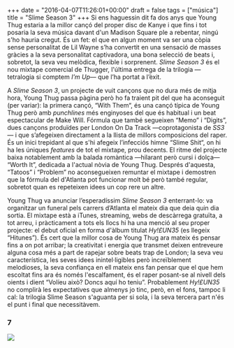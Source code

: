 +++
date = "2016-04-07T11:26:01+00:00"
draft = false
tags = ["música"]
title = "Slime Season 3"
+++
Si ens haguessin dit fa dos anys que Young Thug estaria a la millor cançó del proper disc de Kanye i que fins i tot posaria la seva música davant d'un Madison Square ple a rebentar, ningú s'ho hauria cregut. És un fet: el que en algun moment va ser una còpia sense personalitat de Lil Wayne s’ha convertit en una sensació de masses gràcies a la seva personalitat captivadora, una bona selecció de beats i, sobretot, la seva veu melòdica, flexible i sorprenent. *Slime Season 3* és el nou mixtape comercial de Thugger, l'última entrega de la trilogia —tetralogia si comptem *I’m Up*— que l’ha portat a l’èxit.

<!-- more -->

A *Slime Season 3*, un projecte de vuit cançons que no dura més de mitja hora, Young Thug passa pàgina però ho fa traient pit del que ha aconseguit (per variar): la primera cançó, “With Them“, és una cançó típica de Young Thug però amb *punchlines* més enginyoses del que és habitual i un beat espectacular de Make Will. Fórmula que també segueixen “Memo” i “Digits”, dues cançons produïdes per London On Da Track —coprotagonista de *SS3*— i que s’afegeixen directament a la llista de millors composicions del raper. És un inici trepidant al que s'hi afegeix l’infecciós himne “Slime Shit“, on hi ha les úniques *features* de tot el mixtape, prou decents. El ritme del projecte baixa notablement amb la balada romàntica —hilarant però cursi i dolça— “Worth It”, dedicada a l'actual nòvia de Young Thug. Després d'aquesta, “Tatoos” i “Problem” no aconsegueixen remuntar el mixtape i demostren que la fórmula del d'Atlanta pot funcionar molt bé però també regular, sobretot quan es repeteixen idees un cop rere un altre.

Young Thug va anunciar l’esperadíssim *Slime Season 3* enterrant-lo: va organitzar un funeral pels carrers d’Atlanta el mateix dia que deia quin dia sortia. El mixtape està a iTunes, streaming, webs de descàrrega gratuïta, a tot arreu, i pràcticament a tots els llocs hi ha una menció al seu proper projecte: el debut oficial en forma d'àlbum titulat *Hy!£UN35* (es llegeix “Hitunes”). És cert que la millor cosa de Young Thug ara mateix és pensar fins a on pot arribar; la creativitat i energia que transmet deixen entreveure alguna cosa més a part de rapejar sobre beats trap de London; la seva veu característica, les seves idees inintel·ligibles però increïblement melodioses, la seva confiança en ell mateix ens fan pensar que el que hem escoltat fins ara és només l'escalfament, és el raper posant-se al nivell dels oients i dient “Volíeu això? Doncs aquí ho teniu”. Probablement *Hy!£UN35* no complirà les expectatives que almenys jo tinc, però, en el fons, tampoc li cal: la trilogia Slime Season s'aguanta per si sola, i la seva tercera part n'és el punt i final que necessitàvem.

### 7

<img id="splashFade" src="https://40.media.tumblr.com/ed4925f483580460a8d5978bec1d0a81/tumblr_o59lo6F41J1u00ofno1_1280.jpg">